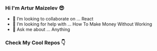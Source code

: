 ### Hi I'm Artur Maizelev 😎

- 👯 I’m looking to collaborate on ... React
- 🤔 I’m looking for help with ...  How To Make Money Without Working
- 💬 Ask me about ... Anything 

### Check My Cool Repos 👇
